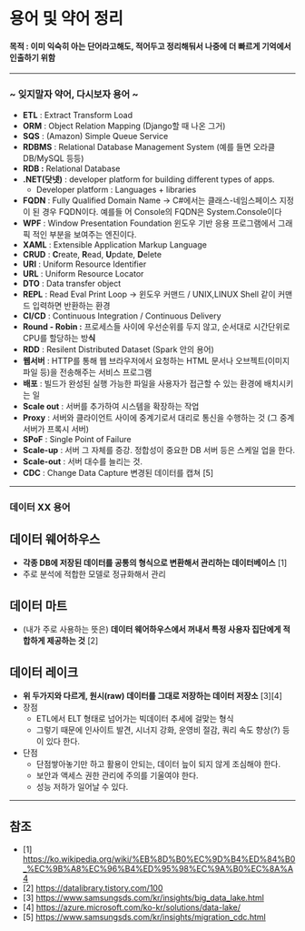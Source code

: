 # 용어 및 약어 정리

#### 목적 : 이미 익숙히 아는 단어라고해도, 적어두고 정리해둬서 나중에 더 빠르게 기억에서 인출하기 위함

-----
### ~ 잊지말자 약어, 다시보자 용어 ~

- **ETL** : Extract Transform Load
- **ORM** : Object Relation Mapping (Django할 때 나온 그거)
- **SQS** : (Amazon) Simple Queue Service
- **RDBMS** : Relational Database Management System (예를 들면 오라클 DB/MySQL 등등)
- **RDB :** Relational Database
- **.NET(닷넷)** : developer platform for building different types of apps.
    - Developer platform : Languages + libraries
- **FQDN** : Fully Qualified Domain Name → C#에서는 클래스-네임스페이스 지정이 된 경우 FQDN이다. 예를들 어 Console의 FQDN은 System.Console이다
- **WPF** : Window Presentation Foundation 윈도우 기반 응용 프로그램에서 그래픽 적인 부분을 보여주는 엔진이다.
- **XAML** : Extensible Application Markup Language
- **CRUD** : **C**reate, **R**ead, **U**pdate, **D**elete
- **URI** : Uniform Resource Identifier
- **URL** : Uniform Resource Locator
- **DTO** : Data transfer object
- **REPL** : Read Eval Print Loop → 윈도우 커맨드 / UNIX,LINUX Shell 같이 커맨드 입력하면 반환하는 환경
- **CI/CD** : Continuous Integration / Continuous Delivery
- **Round - Robin :** 프로세스들 사이에 우선순위를 두지 않고, 순서대로 시간단위로 CPU를 할당하는 방**식**
- **RDD** : Resilent Distributed Dataset (Spark 안의 용어)
- **웹서버** : HTTP를 통해 웹 브라우저에서 요청하는 HTML 문서나 오브젝트(이미지 파일 등)을 전송해주는 서비스 프로그램
- **배포** : 빌드가 완성된 실행 가능한 파일을 사용자가 접근할 수 있는 환경에 배치시키는 일
- **Scale out** : 서버를 추가하여 시스템을 확장하는 작업
- **Proxy** : 서버와 클라이언트 사이에 중계기로서 대리로 통신을 수행하는 것 (그 중계 서버가 프록시 서버)
- **SPoF** : Single Point of Failure
- **Scale-up** : 서버 그 자체를 증강. 정합성이 중요한 DB 서버 등은 스케일 업을 한다.
- **Scale-out** : 서버 대수를 늘리는 것.
- **CDC** : Change Data Capture 변경된 데이터를 캡쳐 [5]

-----
### 데이터 XX 용어
## 데이터 웨어하우스
- **각종 DB에 저장된 데이터를 공통의 형식으로 변환해서 관리하는 데이터베이스** [1]
- 주로 분석에 적합한 모델로 정규화해서 관리

## 데이터 마트
- (내가 주로 사용하는 뜻은) **데이터 웨어하우스에서 꺼내서 특정 사용자 집단에게 적합하게 제공하는 것** [2]

## 데이터 레이크
- **위 두가지와 다르게, 원시(raw) 데이터를 그대로 저장하는 데이터 저장소** [3][4]
- 장점
  - ETL에서 ELT 형태로 넘어가는 빅데이터 추세에 걸맞는 형식
  - 그렇기 때문에 인사이트 발견, 시너지 강화, 운영비 절감, 쿼리 속도 향상(?) 등이 있다 한다.
- 단점
  - 단점쌓아놓기만 하고 활용이 안되는, 데이터 늪이 되지 않게 조심해야 한다.
  - 보안과 액세스 권한 관리에 주의를 기울여야 한다.
  - 성능 저하가 일어날 수 있다.

-----
## 참조
- [1] https://ko.wikipedia.org/wiki/%EB%8D%B0%EC%9D%B4%ED%84%B0_%EC%9B%A8%EC%96%B4%ED%95%98%EC%9A%B0%EC%8A%A4
- [2] https://datalibrary.tistory.com/100
- [3] https://www.samsungsds.com/kr/insights/big_data_lake.html
- [4] https://azure.microsoft.com/ko-kr/solutions/data-lake/
- [5] https://www.samsungsds.com/kr/insights/migration_cdc.html
